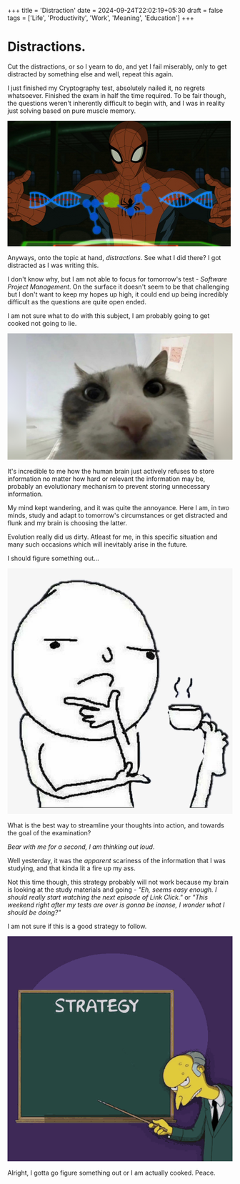 +++
title = 'Distraction'
date = 2024-09-24T22:02:19+05:30
draft = false
tags = ['Life', 'Productivity', 'Work', 'Meaning', 'Education']
+++

# Distractions.

Cut the distractions, or so I yearn to do, and yet I fail miserably, only to get  distracted by something else and well, repeat this again.

I just finished my Cryptography test, absolutely nailed it, no regrets whatsoever. Finished the exam in half the time required. To be fair though, the questions weren't inherently difficult to begin with, and I was in reality just solving based on pure muscle memory. 

![Genius](image.png)

Anyways, onto the topic at hand, *distractions*.
See what I did there? I got distracted as I was writing this.

I don't know why, but I am not able to focus for tomorrow's test - *Software Project Management*. On the surface it doesn't seem to be that challenging but I don't want to keep my hopes up high, it could end up being incredibly difficult as the questions are quite open ended.

I am not sure what to do with this subject, I am probably going to get cooked not going to lie.

![Me in the test tomorrow](image-1.png)

It's incredible to me how the human brain just actively refuses to store information no matter how hard or relevant the information may be, probably an evolutionary mechanism to prevent storing unnecessary information. 

My mind kept wandering, and it was quite the annoyance. Here I am, in two minds, study and adapt to tomorrow's circumstances or get distracted and flunk and my brain is choosing the latter.

Evolution really did us dirty. Atleast for me, in this specific situation and many such occasions which will inevitably arise in the future.

I should figure something out...

![thunking](image-2.png)

What is the best way to streamline your thoughts into action, and towards the goal of the examination?

*Bear with me for a second, I am thinking out loud*.

Well yesterday, it was the *apparent* scariness of the information that I was studying, and that kinda lit a fire up my ass. 

Not this time though, this strategy probably will not work because my brain is looking at the study materials and going - *"Eh, seems easy enough. I should really start watching the next episode of Link Click."* or *"This weekend right after my tests are over is gonna be inanse, I wonder what I should be doing?"*

I am not sure if this is a good strategy to follow.

![strategizing?](image-3.png)

Alright, I gotta go figure something out or I am actually cooked. Peace.